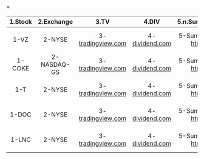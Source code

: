 
#
=
  

|1.Stock|2.Exchange|3.TV|4.DIV|5.n.Summary|6.n.Dividends|7.API 1|8.API 2|
| :---: | :---: | :---: | :---: | :---: | :---: | :---: | :---: |
|1-VZ|2-NYSE|3-[tradingview.com](https://www.tradingview.com/chart/?symbol=NYSE%3AVZ)|4-[dividend.com](https://www.dividend.com/search/?q=VZ)|5-Summary: [html](https://www.nasdaq.com/market-activity/stocks/VZ)|6-History: [html](https://www.nasdaq.com/market-activity/stocks/VZ/dividend-history)|7-Summary: [json](https://api.nasdaq.com/api/quote/VZ/summary?assetclass=stocks)|8-History: [json](https://api.nasdaq.com/api/quote/VZ/dividends?assetclass=stocks)|
|1-COKE|2-NASDAQ-GS|3-[tradingview.com](https://www.tradingview.com/chart/?symbol=NASDAQ-GS%3ACOKE)|4-[dividend.com](https://www.dividend.com/search/?q=COKE)|5-Summary: [html](https://www.nasdaq.com/market-activity/stocks/COKE)|6-History: [html](https://www.nasdaq.com/market-activity/stocks/COKE/dividend-history)|7-Summary: [json](https://api.nasdaq.com/api/quote/COKE/summary?assetclass=stocks)|8-History: [json](https://api.nasdaq.com/api/quote/COKE/dividends?assetclass=stocks)|
|1-T|2-NYSE|3-[tradingview.com](https://www.tradingview.com/chart/?symbol=NYSE%3AT)|4-[dividend.com](https://www.dividend.com/search/?q=T)|5-Summary: [html](https://www.nasdaq.com/market-activity/stocks/T)|6-History: [html](https://www.nasdaq.com/market-activity/stocks/T/dividend-history)|7-Summary: [json](https://api.nasdaq.com/api/quote/T/summary?assetclass=stocks)|8-History: [json](https://api.nasdaq.com/api/quote/T/dividends?assetclass=stocks)|
|1-DOC|2-NYSE|3-[tradingview.com](https://www.tradingview.com/chart/?symbol=NYSE%3ADOC)|4-[dividend.com](https://www.dividend.com/search/?q=DOC)|5-Summary: [html](https://www.nasdaq.com/market-activity/stocks/DOC)|6-History: [html](https://www.nasdaq.com/market-activity/stocks/DOC/dividend-history)|7-Summary: [json](https://api.nasdaq.com/api/quote/DOC/summary?assetclass=stocks)|8-History: [json](https://api.nasdaq.com/api/quote/DOC/dividends?assetclass=stocks)|
|1-LNC|2-NYSE|3-[tradingview.com](https://www.tradingview.com/chart/?symbol=NYSE%3ALNC)|4-[dividend.com](https://www.dividend.com/search/?q=LNC)|5-Summary: [html](https://www.nasdaq.com/market-activity/stocks/LNC)|6-History: [html](https://www.nasdaq.com/market-activity/stocks/LNC/dividend-history)|7-Summary: [json](https://api.nasdaq.com/api/quote/LNC/summary?assetclass=stocks)|8-History: [json](https://api.nasdaq.com/api/quote/LNC/dividends?assetclass=stocks)|

